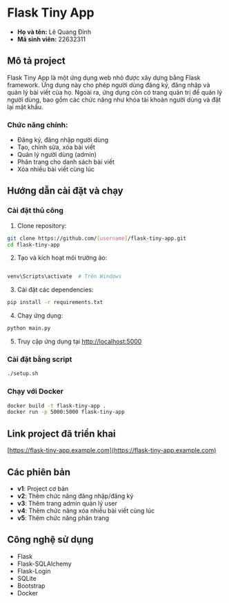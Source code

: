 # Flask Tiny App

- **Họ và tên:** Lê Quang Đỉnh
- **Mã sinh viên:** 22632311

## Mô tả project
Flask Tiny App là một ứng dụng web nhỏ được xây dựng bằng Flask framework. Ứng dụng này cho phép người dùng đăng ký, đăng nhập và quản lý bài viết của họ. Ngoài ra, ứng dụng còn có trang quản trị để quản lý người dùng, bao gồm các chức năng như khóa tài khoản người dùng và đặt lại mật khẩu.

### Chức năng chính:
- Đăng ký, đăng nhập người dùng
- Tạo, chỉnh sửa, xóa bài viết
- Quản lý người dùng (admin)
- Phân trang cho danh sách bài viết
- Xóa nhiều bài viết cùng lúc

## Hướng dẫn cài đặt và chạy

### Cài đặt thủ công
1. Clone repository:
```bash
git clone https://github.com/[username]/flask-tiny-app.git
cd flask-tiny-app
```

2. Tạo và kích hoạt môi trường ảo:
```bash

venv\Scripts\activate  # Trên Windows
```

3. Cài đặt các dependencies:
```bash
pip install -r requirements.txt
```

4. Chạy ứng dụng:
```bash
python main.py
```

5. Truy cập ứng dụng tại [http://localhost:5000](http://localhost:5000)

### Cài đặt bằng script
```bash
./setup.sh
```

### Chạy với Docker
```bash
docker build -t flask-tiny-app .
docker run -p 5000:5000 flask-tiny-app
```

## Link project đã triển khai
[https://flask-tiny-app.example.com](https://flask-tiny-app.example.com)

## Các phiên bản
- **v1**: Project cơ bản
- **v2**: Thêm chức năng đăng nhập/đăng ký
- **v3**: Thêm trang admin quản lý user
- **v4**: Thêm chức năng xóa nhiều bài viết cùng lúc
- **v5**: Thêm chức năng phân trang

## Công nghệ sử dụng
- Flask
- Flask-SQLAlchemy
- Flask-Login
- SQLite
- Bootstrap
- Docker
